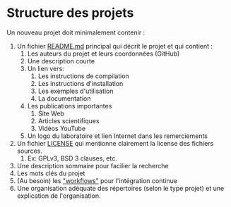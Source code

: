 # Structure des projets

Un nouveau projet doit minimalement contenir :

1. Un fichier [README.md](../README.md) principal qui décrit le projet et qui contient :
   1. Les auteurs du projet et leurs coordonnées (GitHub)
   2. Une description courte
   3. Un lien vers:
      1. Les instructions de compilation
      2. Les instructions d'installation
      3. Les exemples d'utilisation
      4. La documentation
   4. Les publications importantes
      1. Site Web
      2. Articles scientifiques
      3. Vidéos YouTube
   5. Un logo du laboratoire et lien Internet dans les remerciements
2. Un fichier [LICENSE](../LICENSE) qui mentionne clairement la license des fichiers sources.
   1. Ex: GPLv3, BSD 3 clauses, etc.
3. Une description sommaire pour facilier la recherche
4. Les mots clés du projet
5. (Au besoin) les ["workflows"](../.github/workflows) pour l'intégration continue
6. Une organisation adéquate des répertoires (selon le type projet) et une explication de l'organisation.

